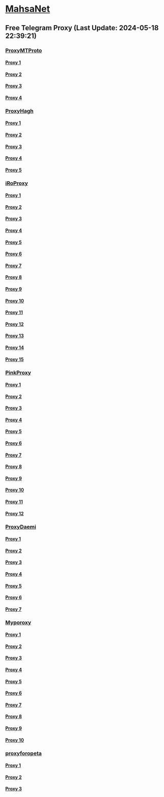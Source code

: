 
# [MahsaNet](https://t.me/mahsa_net)
## Free Telegram Proxy (Last Update: 2024-05-18 22:39:21)
### [ProxyMTProto](https://t.me/ProxyMTProto)
#### [Proxy 1](tg://proxy?server=superman.rubika-iir.co.uk.&port=443&secret=ee1603010200010001fc030386e24c3add7374617469632e666172616b61762e636f6d)
#### [Proxy 2](tg://proxy?server=cloudflare.nokia.net.co.uk.do_yo.want_to.clash_with.this.www.microsoft.com.there_is_no.place_like.localhost.www.bing.com.count_with_me.cyou.net.digikala.com.msn.com.bsi.ir.enamad.ir.now_sud.again_to_fight.everyone.i_am.the_internet.nissan-patrol.pw&port=8085&secret=FgMBAgABAAH8AwOG4kw63Q==)
#### [Proxy 3](tg://proxy?server=cloudflare.nokia.net.co.uk.do_yo.want_to.clash_with.this.www.microsoft.com.there_is_no.place_like.localhost.www.bing.com.count_with_me.cyou.net.digikala.com.msn.com.bsi.ir.enamad.ir.now_sud.again_to_fight.everyone.i_am.the_internet.nissan-patrol.pw&port=8085&secret=FgMBAgABAAH8AwOG4kw63Q==)
#### [Proxy 4](tg://proxy?server=cloudflare.nokia.net.co.uk.do_yo.want_to.clash_with.this.www.microsoft.com.there_is_no.place_like.localhost.www.bing.com.count_with_me.cyou.net.digikala.com.msn.com.bsi.ir.enamad.ir.now_sud.again_to_fight.everyone.i_am.the_internet.fj-crusier.pw&port=8085&secret=FgMBAgABAAH8AwOG4kw63Q==)
### [ProxyHagh](https://t.me/ProxyHagh)
#### [Proxy 1](tg://proxy?server=oomm-are.rubika-iir.co.uk.&port=443&secret=ee1603010200010001fc030386e24c3add7374617469632e666172616b61762e636f6d)
#### [Proxy 2](tg://proxy?server=oomm-are.rubika-iir.co.uk.&port=443&secret=ee1603010200010001fc030386e24c3add7374617469632e666172616b61762e636f6d)
#### [Proxy 3](tg://proxy?server=oomm-are.rubika-iir.co.uk.&port=443&secret=ee1603010200010001fc030386e24c3add7374617469632e666172616b61762e636f6d)
#### [Proxy 4](tg://proxy?server=oomm-are.rubika-iir.co.uk.&port=443&secret=ee1603010200010001fc030386e24c3add7374617469632e666172616b61762e636f6d)
#### [Proxy 5](tg://proxy?server=oomm-are.rubika-iir.co.uk.&port=443&secret=ee1603010200010001fc030386e24c3add7374617469632e666172616b61762e636f6d)
### [iRoProxy](https://t.me/iRoProxy)
#### [Proxy 1](tg://proxy?server=103.69.224.27&port=280&secret=FgMBAgABAAH8AwOG4kw63Q%3D%3D)
#### [Proxy 2](tg://proxy?server=103.69.224.51&port=280&secret=FgMBAgABAAH8AwOG4kw63Q%3D%3D)
#### [Proxy 3](tg://proxy?server=103.69.224.61&port=280&secret=FgMBAgABAAH8AwOG4kw63Q%3D%3D)
#### [Proxy 4](tg://proxy?server=195.62.32.242&port=270&secret=FgMBAgABAAH8AwOG4kw63Q%3D%3D)
#### [Proxy 5](tg://proxy?server=103.69.224.16&port=270&secret=FgMBAgABAAH8AwOG4kw63Q%3D%3D)
#### [Proxy 6](tg://proxy?server=103.69.224.22&port=270&secret=FgMBAgABAAH8AwOG4kw63Q%3D%3D)
#### [Proxy 7](tg://proxy?server=103.69.224.32&port=270&secret=FgMBAgABAAH8AwOG4kw63Q%3D%3D)
#### [Proxy 8](tg://proxy?server=103.69.224.42&port=270&secret=FgMBAgABAAH8AwOG4kw63Q%3D%3D)
#### [Proxy 9](tg://proxy?server=103.69.224.37&port=270&secret=FgMBAgABAAH8AwOG4kw63Q%3D%3D)
#### [Proxy 10](tg://proxy?server=103.69.224.60&port=280&secret=FgMBAgABAAH8AwOG4kw63Q%3D%3D)
#### [Proxy 11](tg://proxy?server=103.69.224.27&port=280&secret=FgMBAgABAAH8AwOG4kw63Q%3D%3D)
#### [Proxy 12](tg://proxy?server=103.69.224.51&port=280&secret=FgMBAgABAAH8AwOG4kw63Q%3D%3D)
#### [Proxy 13](tg://proxy?server=103.69.224.61&port=280&secret=FgMBAgABAAH8AwOG4kw63Q%3D%3D)
#### [Proxy 14](tg://proxy?server=195.62.32.242&port=270&secret=FgMBAgABAAH8AwOG4kw63Q%3D%3D)
#### [Proxy 15](tg://proxy?server=103.69.224.16&port=270&secret=FgMBAgABAAH8AwOG4kw63Q%3D%3D)
### [PinkProxy](https://t.me/PinkProxy)
#### [Proxy 1](tg://proxy?server=185.115.161.85&port=67&secret=FgMBAgABAAH8AwOG4kw63Q)
#### [Proxy 2](tg://proxy?server=103.69.224.37&port=270&secret=FgMBAgABAAH8AwOG4kw63Q%3D%3D)
#### [Proxy 3](tg://proxy?server=204.12.192.220&port=443&secret=ee1603010200010001fc030386e24c3add6170742d6b65726e656c2e6f7267)
#### [Proxy 4](tg://proxy?server=204.12.192.221&port=443&secret=ee1603010200010001fc030386e24c3add6170742d6b65726e656c2e6f7267)
#### [Proxy 5](tg://proxy?server=103.69.224.42&port=270&secret=FgMBAgABAAH8AwOG4kw63Q%3D%3D)
#### [Proxy 6](tg://proxy?server=185.115.161.133&port=4443&secret=FgMBAgABAAH8AwOG4kw63Q)
#### [Proxy 7](tg://proxy?server=103.69.224.42&port=270&secret=FgMBAgABAAH8AwOG4kw63Q%3D%3D)
#### [Proxy 8](tg://proxy?server=50.7.85.219&port=443&secret=eee7ce9f4679bfc87bb93390ed56e2c9686170742d6d6972726f722e6f7267)
#### [Proxy 9](tg://proxy?server=185.222.28.20&port=33&secret=FgMBAgABAAH8AwOG4kw63Q)
#### [Proxy 10](tg://proxy?server=5.75.152.245&port=8585&secret=FgMBAgABAAH8AwOG4kw63Q)
#### [Proxy 11](tg://proxy?server=49.13.88.230&port=8585&secret=FgMBAgABAAH8AwOG4kw63Q)
#### [Proxy 12](tg://proxy?server=5.75.152.245&port=8585&secret=FgMBAgABAAH8AwOG4kw63Q)
### [ProxyDaemi](https://t.me/ProxyDaemi)
#### [Proxy 1](tg://proxy?server=49.13.22.1&port=7609&secret=bFcWnFrDqQnDdZAGbTgJ5w==)
#### [Proxy 2](tg://proxy?server=103.69.224.42&port=270&secret=FgMBAgABAAH8AwOG4kw63Q%3D%3D)
#### [Proxy 3](tg://proxy?server=95.142.46.129&port=34456&secret=3RYDAQIAAQAB_AMDhuJMOt0AAAAAAAAAAAAAC1jZG4AAAB5ZWt0YW5ldC5jb21mYXJha2F2LmNvbXZhbi5uYWp2YS5jb20AAAAAAAAAAAAAAAAAAAAAAAAAAAAAAAA==)
#### [Proxy 4](tg://proxy?server=88.80.135.228&port=777&secret=FgMBAgABAAH8AwOG4kw63Q%3D%3D)
#### [Proxy 5](tg://proxy?server=185.115.161.239&port=67&secret=FgMBAgABAAH8AwOG4kw63Q)
#### [Proxy 6](tg://proxy?server=195.62.32.242&port=270&secret=FgMBAgABAAH8AwOG4kw63Q%3D%3D)
#### [Proxy 7](tg://proxy?server=185.222.28.20&port=33&secret=FgMBAgABAAH8AwOG4kw63Q)
### [Myporoxy](https://t.me/Myporoxy)
#### [Proxy 1](tg://proxy?server=cloudflare.com.nokia.com.co.uk.do_yo.want_to.clash_with.this.www.microsoft.com.there_is_no.place_like.localhost.www.bing.com.count_with_me.cyou.net.digikala.com.msn.com.bsi.ir.enamad.ir.now_sudo.again_to_fight.everyone.i_am.the_internet.rambotan.sbs.&port=9060&secret=FpABAiIBhwH8AwOG42xL3Q==)
#### [Proxy 2](tg://proxy?server=cloudflare.com.nokia.com.co.uk.do_yo.want_to.clash_with.this.www.microsoft.com.there_is_no.place_like.localhost.www.bing.com.count_with_me.cyou.net.digikala.com.msn.com.bsi.ir.enamad.now_sudo.again_to_fight.everyone.i_am.the_internet.sheverletsitra.sbs.&port=2040&secret=FpABAiIBhwH8AwOG42xL3Q==)
#### [Proxy 3](tg://proxy?server=cloudflare.com.nokia.com.co.uk.do_yo.want_to.clash_with.this.www.microsoft.com.there_is_no.place_like.localhost.www.bing.com.count_with_me.cyou.net.digikala.com.msn.com.bsi.ir.enamad.ir.now_sudo.again_to_fight.everyone.i_am.the_internet.ramcover.sbs.&port=7667&secret=FpABAiIBhwH8AwOG42xL3Q==)
#### [Proxy 4](tg://proxy?server=cloudflare.com.nokia.com.co.uk.do_yo.want_to.clash_with.this.www.microsoft.com.there_is_no.place_like.localhost.www.bing.com.count_with_me.cyou.net.digikala.com.msn.com.bsi.ir.enamad.now_sudo.again_to_fight.everyone.i_am.the_internet.sheverletsitra.sbs.&port=2040&secret=FpABAiIBhwH8AwOG42xL3Q==)
#### [Proxy 5](tg://proxy?server=cloudflare.com.nokia.com.co.uk.do_yo.want_to.clash_with.this.www.microsoft.com.there_is_no.place_like.localhost.www.bing.com.count_with_me.cyou.net.digikala.com.msn.com.bsi.ir.enamad.ir.now_sudo.again_to_fight.everyone.i_am.the_internet.ramcover.sbs.&port=7667&secret=FpABAiIBhwH8AwOG42xL3Q==)
#### [Proxy 6](tg://proxy?server=cloudflare.com.nokia.com.co.uk.do_yo.want_to.clash_with.this.www.microsoft.com.there_is_no.place_like.localhost.www.bing.com.count_with_me.cyou.net.digikala.com.msn.com.bsi.ir.enamad.ir.now_sudo.again_to_fight.everyone.i_am.the_internet.rambotan.sbs.&port=9060&secret=FpABAiIBhwH8AwOG42xL3Q==)
#### [Proxy 7](tg://proxy?server=cloudflare.com.nokia.com.co.uk.do_yo.want_to.clash_with.this.www.microsoft.com.there_is_no.place_like.localhost.www.bing.com.count_with_me.cyou.net.digikala.com.msn.com.bsi.ir.enamad.now_sudo.again_to_fight.everyone.i_am.the_internet.fursmurs.pw.&port=8770&secret=FpABAiIBhwH8AwOG42xL3Q==)
#### [Proxy 8](tg://proxy?server=cloudflare.com.nokia.com.co.uk.do_yo.want_to.clash_with.this.www.microsoft.com.there_is_no.place_like.localhost.www.bing.com.count_with_me.cyou.net.digikala.com.msn.com.bsi.ir.enamad.ir.now_sudo.again_to_fight.everyone.i_am.the_internet.ramcover.sbs.&port=7667&secret=FpABAiIBhwH8AwOG42xL3Q==)
#### [Proxy 9](tg://proxy?server=cloudflare.com.nokia.com.co.uk.do_yo.want_to.clash_with.this.www.microsoft.com.there_is_no.place_like.localhost.www.bing.com.count_with_me.cyou.net.digikala.com.msn.com.bsi.ir.enamad.now_sudo.again_to_fight.everyone.i_am.the_internet.sheverletsitra.sbs.&port=2040&secret=FpABAiIBhwH8AwOG42xL3Q==)
#### [Proxy 10](tg://proxy?server=cloudflare.com.nokia.com.co.uk.do_yo.want_to.clash_with.this.www.microsoft.com.there_is_no.place_like.localhost.www.bing.com.count_with_me.cyou.net.digikala.com.msn.com.bsi.ir.enamad.now_sudo.again_to_fight.everyone.i_am.the_internet.fursmurs.pw.&port=8770&secret=FpABAiIBhwH8AwOG42xL3Q==)
### [proxyforopeta](https://t.me/proxyforopeta)
#### [Proxy 1](tg://proxy?server=cloudflare.nokia.com.co.uk.do_yo.want_to.clash_with.this.www.microsoft.com.there_is_no.place_like.localhost.www.bing.com.count_with_me.cyou.net.digikala.com.msn.com.bsi.ir.enamad.ir.now_sud.again_to_fight.everyone.i_am.the_internet.perfect-primum.pw.&port=1881&secret=FpABAiIBhwH8AwOG42xL3Q%3D%3D)
#### [Proxy 2](tg://proxy?server=next1.ir.filimooo.com&port=9096&secret=FgMBAgABAAH8AwOG4kw63QtY2RueWVrdGFuZXQuY29tZmFyYWthdi5jb212YW4ubmFqdmEuY29tAAAAAAAAAAAAAAAAAAAAAAAAAAAAAAAAA00000000000000000000000000000000000)
#### [Proxy 3](tg://proxy?server=www.ir-shop.esteqlal-shitzo.ir&port=54677&secret=3RYDAQIAAQAB_AMDhuJMOt0zMTAxLmRpdmFyY2RuLmNvbRYDAQIAAQABAzMTAxLmRpdmFyY2RuLmNvbRYDAQIAAQABABBBBBBBBBBBBBBBBBBBBBBBBBBBBBBBBB)

    